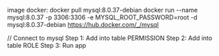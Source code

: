 image docker:
docker pull mysql:8.0.37-debian
docker run --name mysql:8.0.37 -p 3306:3306 -e MYSQL_ROOT_PASSWORD=root -d mysql:8.0.37-debian
https://hub.docker.com/_/mysql

// Connect to mysql
Step 1: Add into table PERMISSION
Step 2: Add into table ROLE
Step 3: Run app